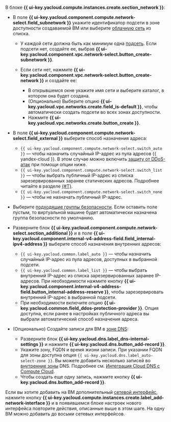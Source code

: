 В блоке **{{ ui-key.yacloud.compute.instances.create.section_network }}**:

* В поле **{{ ui-key.yacloud.component.compute.network-select.field_subnetwork }}** укажите идентификатор подсети в зоне доступности создаваемой ВМ или выберите [облачную сеть](../../../vpc/concepts/network.md#network) из списка.

    * У каждой сети должна быть как минимум одна [подсеть](../../../vpc/concepts/network.md#subnet). Если подсети нет, создайте ее, выбрав **{{ ui-key.yacloud.component.vpc.network-select.button_create-subnetwork }}**.
    * Если сети нет, нажмите **{{ ui-key.yacloud.component.vpc.network-select.button_create-network }}** и создайте ее:

        * В открывшемся окне укажите имя сети и выберите каталог, в котором она будет создана.
        * (Опционально) Выберите опцию **{{ ui-key.yacloud.vpc.networks.create.field_is-default }}**, чтобы автоматически создать подсети во всех зонах доступности.
        * Нажмите **{{ ui-key.yacloud.vpc.networks.create.button_create }}**.

* В поле **{{ ui-key.yacloud.component.compute.network-select.field_external }}** выберите способ назначения адреса:

    * `{{ ui-key.yacloud.component.compute.network-select.switch_auto }}` — чтобы назначить случайный IP-адрес из пула адресов {{ yandex-cloud }}. В этом случае можно включить [защиту от DDoS-атак](../../../vpc/ddos-protection/index.md) при помощи опции ниже.
    * `{{ ui-key.yacloud.component.compute.network-select.switch_list }}` — чтобы выбрать публичный IP-адрес из списка зарезервированных заранее статических адресов. Подробнее читайте в разделе [{#T}](../../../vpc/operations/set-static-ip.md).
    * `{{ ui-key.yacloud.component.compute.network-select.switch_none }}` — чтобы не назначать публичный IP-адрес.

* Выберите [подходящие группы безопасности](../../../vpc/concepts/security-groups.md). Если оставить поле пустым, то виртуальной машине будет автоматически назначена группа безопасности по умолчанию.

* Разверните блок **{{ ui-key.yacloud.component.compute.network-select.section_additional }}** и в поле **{{ ui-key.yacloud.component.internal-v4-address-field.field_internal-ipv4-address }}** выберите способ назначения внутренних адресов:

    * `{{ ui-key.yacloud.common.label_auto }}` — чтобы назначить случайный IP-адрес из пула адресов, доступных в выбранной подсети.
    * `{{ ui-key.yacloud.common.label_list }}` — чтобы выбрать внутренний IP-адрес из списка зарезервированных заранее IP-адресов. При необходимости нажмите кнопку **{{ ui-key.yacloud.component.internal-v4-address-field.button_internal-address-reserve }}**, чтобы зарезервировать внутренний IP-адрес в выбранной подсети.
    * При необходимости включите опцию **{{ ui-key.yacloud.common.field_ddos-protection-provider }}**. Опция доступна, если ранее в настройках публичного адреса вы выбрали автоматический способ назначения адреса.

* (Опционально) Создайте записи для ВМ в [зоне DNS](../../../dns/concepts/dns-zone.md):

    * Разверните блок **{{ ui-key.yacloud.dns.label_dns-internal-settings }}** и нажмите **{{ ui-key.yacloud.dns.button_add-record }}**.
    * Укажите зону, FQDN и время жизни записи. При указании FQDN для зоны доступна опция `{{ ui-key.yacloud.dns.label_auto-select-zone }}`.
      Вы можете добавить несколько записей во [внутренние зоны](../../../dns/concepts/dns-zone.md) DNS. Подробнее см. [Интеграция Cloud DNS с Compute Cloud](../../../dns/concepts/compute-integration.md).
    * Чтобы создать еще одну запись, нажмите кнопку **{{ ui-key.yacloud.dns.button_add-record }}**.

Если вы хотите добавить на ВМ дополнительный [сетевой интерфейс](../../../compute/concepts/network.md), нажмите кнопку **{{ ui-key.yacloud.compute.instances.create.label_add-network-interface }}** и в появившемся блоке настроек нового интерфейса повторите действия, описанные выше в этом шаге. На одну ВМ можно добавить до восьми сетевых интерфейсов.